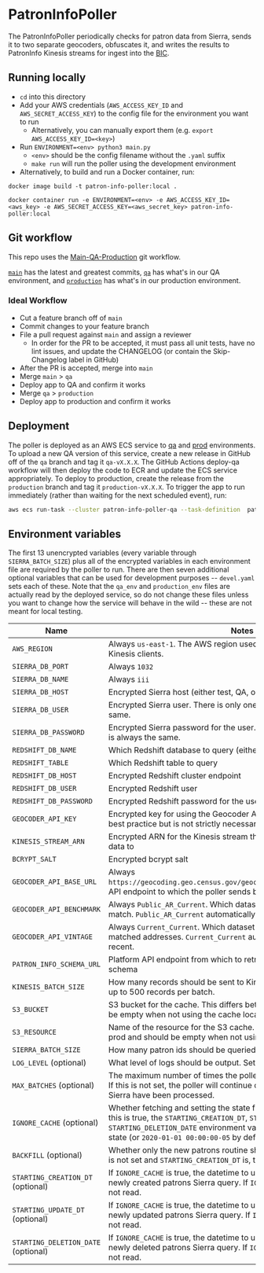 # PatronInfoPoller

The PatronInfoPoller periodically checks for patron data from Sierra, sends it to two separate geocoders, obfuscates it, and writes the results to PatronInfo Kinesis streams for ingest into the [BIC](https://github.com/NYPL/BIC).

## Running locally
* `cd` into this directory
* Add your AWS credentials (`AWS_ACCESS_KEY_ID` and `AWS_SECRET_ACCESS_KEY`) to the config file for the environment you want to run
  * Alternatively, you can manually export them (e.g. `export AWS_ACCESS_KEY_ID=<key>`)
* Run `ENVIRONMENT=<env> python3 main.py`
  * `<env>` should be the config filename without the `.yaml` suffix
  * `make run` will run the poller using the development environment
* Alternatively, to build and run a Docker container, run:
```
docker image build -t patron-info-poller:local .

docker container run -e ENVIRONMENT=<env> -e AWS_ACCESS_KEY_ID=<aws_key> -e AWS_SECRET_ACCESS_KEY=<aws_secret_key> patron-info-poller:local
```

## Git workflow
This repo uses the [Main-QA-Production](https://github.com/NYPL/engineering-general/blob/main/standards/git-workflow.md#main-qa-production) git workflow.

[`main`](https://github.com/NYPL/patron-info-poller/tree/main) has the latest and greatest commits, [`qa`](https://github.com/NYPL/patron-info-poller/tree/qa) has what's in our QA environment, and [`production`](https://github.com/NYPL/patron-info-poller/tree/production) has what's in our production environment.

### Ideal Workflow
- Cut a feature branch off of `main`
- Commit changes to your feature branch
- File a pull request against `main` and assign a reviewer
  - In order for the PR to be accepted, it must pass all unit tests, have no lint issues, and update the CHANGELOG (or contain the Skip-Changelog label in GitHub)
- After the PR is accepted, merge into `main`
- Merge `main` > `qa`
- Deploy app to QA and confirm it works
- Merge `qa` > `production`
- Deploy app to production and confirm it works

## Deployment
The poller is deployed as an AWS ECS service to [qa](https://us-east-1.console.aws.amazon.com/ecs/home?region=us-east-1#/clusters/patron-info-poller-qa/services) and [prod](https://us-east-1.console.aws.amazon.com/ecs/home?region=us-east-1#/clusters/patron-info-poller-production/services) environments. To upload a new QA version of this service, create a new release in GitHub off of the `qa` branch and tag it `qa-vX.X.X`. The GitHub Actions deploy-qa workflow will then deploy the code to ECR and update the ECS service appropriately. To deploy to production, create the release from the `production` branch and tag it `production-vX.X.X`. To trigger the app to run immediately (rather than waiting for the next scheduled event), run:
```bash
aws ecs run-task --cluster patron-info-poller-qa --task-definition  patron-info-poller-qa:4 --count 1 --region us-east-1 --profile nypl-digital-dev
```

## Environment variables
The first 13 unencrypted variables (every variable through `SIERRA_BATCH_SIZE`) plus all of the encrypted variables in each environment file are required by the poller to run. There are then seven additional optional variables that can be used for development purposes -- `devel.yaml` sets each of these. Note that the `qa_env` and `production_env` files are actually read by the deployed service, so do not change these files unless you want to change how the service will behave in the wild -- these are not meant for local testing.

| Name        | Notes           |
| ------------- | ------------- |
| `AWS_REGION` | Always `us-east-1`. The AWS region used for the Redshift, S3, KMS, and Kinesis clients. |
| `SIERRA_DB_PORT` | Always `1032` |
| `SIERRA_DB_NAME` | Always `iii` |
| `SIERRA_DB_HOST` | Encrypted Sierra host (either test, QA, or prod) |
| `SIERRA_DB_USER` | Encrypted Sierra user. There is only one user, so this is always the same. |
| `SIERRA_DB_PASSWORD` | Encrypted Sierra password for the user. There is only one user, so this is always the same. |
| `REDSHIFT_DB_NAME` | Which Redshift database to query (either `dev`, `qa`, or `production`) |
| `REDSHIFT_TABLE` | Which Redshift table to query |
| `REDSHIFT_DB_HOST` | Encrypted Redshift cluster endpoint |
| `REDSHIFT_DB_USER` | Encrypted Redshift user |
| `REDSHIFT_DB_PASSWORD` | Encrypted Redshift password for the user |
| `GEOCODER_API_KEY` | Encrypted key for using the Geocoder API -- at the moment a key is best practice but is not strictly necessary to use the API |
| `KINESIS_STREAM_ARN` | Encrypted ARN for the Kinesis stream the poller sends the encoded data to |
| `BCRYPT_SALT` | Encrypted bcrypt salt |
| `GEOCODER_API_BASE_URL` | Always `https://geocoding.geo.census.gov/geocoder/geographies/addressbatch`. API endpoint to which the poller sends batch geocoding requests. |
| `GEOCODER_API_BENCHMARK` | Always `Public_AR_Current`. Which dataset should be used to address match. `Public_AR_Current` automatically uses the most recent. |
| `GEOCODER_API_VINTAGE` | Always `Current_Current`. Which dataset should be used to geocode matched addresses. `Current_Current` automatically uses the most recent. |
| `PATRON_INFO_SCHEMA_URL` | Platform API endpoint from which to retrieve the PatronInfo Avro schema |
| `KINESIS_BATCH_SIZE` | How many records should be sent to Kinesis at once. Kinesis supports up to 500 records per batch. |
| `S3_BUCKET` | S3 bucket for the cache. This differs between QA and prod and should be empty when not using the cache locally. |
| `S3_RESOURCE` | Name of the resource for the S3 cache. This differs between QA and prod and should be empty when not using the cache locally. |
| `SIERRA_BATCH_SIZE` | How many patron ids should be queried from Sierra at once |
| `LOG_LEVEL` (optional) | What level of logs should be output. Set to `info` by default. |
| `MAX_BATCHES` (optional) | The maximum number of times the poller should poll Sierra per session. If this is not set, the poller will continue querying until all new records in Sierra have been processed. |
| `IGNORE_CACHE` (optional) | Whether fetching and setting the state from S3 should not be done. If this is true, the `STARTING_CREATION_DT`, `STARTING_UPDATE_DT`, and `STARTING_DELETION_DATE` environment variables will be used for the initial state (or `2020-01-01 00:00:00-05` by default). |
| `BACKFILL` (optional) | Whether only the new patrons routine should be run. When `MAX_BATCHES` is not set and `STARTING_CREATION_DT` is, this is used to backfill data. |
| `STARTING_CREATION_DT` (optional) | If `IGNORE_CACHE` is true, the datetime to use in the `WHERE` clause of the newly created patrons Sierra query. If `IGNORE_CACHE` is false, this field is not read. |
| `STARTING_UPDATE_DT` (optional) | If `IGNORE_CACHE` is true, the datetime to use in the `WHERE` clause of the newly updated patrons Sierra query. If `IGNORE_CACHE` is false, this field is not read. |
| `STARTING_DELETION_DATE` (optional) | If `IGNORE_CACHE` is true, the datetime to use in the `WHERE` clause of the newly deleted patrons Sierra query. If `IGNORE_CACHE` is false, this field is not read. |
